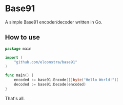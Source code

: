 # Base91
A simple Base91 encoder/decoder written in Go.

## How to use
```go
package main

import (
    "github.com/eloonstra/base91"
)

func main() {
    encoded := base91.Encode([]byte("Hello World!"))
    decoded := base91.Decode(encoded)
}
```

That's all.